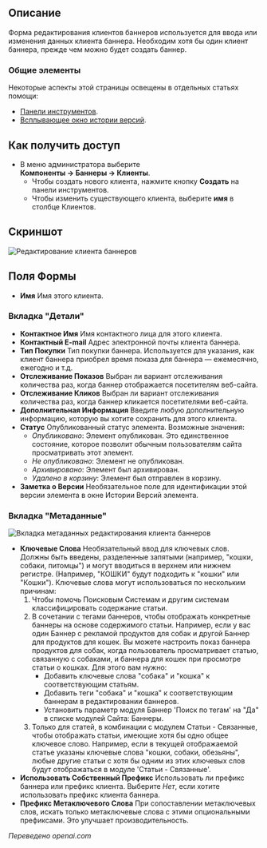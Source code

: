 <!-- Filename: Help4.x:Banners:_New_or_Edit_Client / Display title: Баннеры: Редактировать клиента  -->

## Описание

Форма редактирования клиентов баннеров используется для ввода или изменения данных клиента баннера. Необходим хотя бы один клиент баннера, прежде чем можно будет создать баннер.

### Общие элементы

Некоторые аспекты этой страницы освещены в отдельных статьях помощи:

* [Панели инструментов](jdocmanual?article=help/common-elements/toolbars).
* [Всплывающее окно истории версий](jdocmanual?article=help/common-elements/edit-version-history).

## Как получить доступ

- В меню администратора выберите **Компоненты → Баннеры → Клиенты**.
  - Чтобы создать нового клиента, нажмите кнопку **Создать** на панели инструментов.
  - Чтобы изменить существующего клиента, выберите **имя** в столбце Клиентов.

## Скриншот

![Редактирование клиента баннеров](../../../ru/images/banners/banners-edit-client-details-tab.png)

## Поля Формы

- **Имя** Имя этого клиента.

### Вкладка "Детали"

- **Контактное Имя** Имя контактного лица для этого клиента.
- **Контактный E-mail** Адрес электронной почты клиента баннера.
- **Тип Покупки** Тип покупки баннера. Используется для
  указания, как клиент баннера приобрел время показа для
  баннера — ежемесячно, ежегодно и т.д.
- **Отслеживание Показов** Выбран ли вариант отслеживания количества раз,
  когда баннер отображается посетителям веб-сайта.
- **Отслеживание Кликов** Выбран ли вариант отслеживания количества раз,
  когда баннер кликается посетителями веб-сайта.
- **Дополнительная Информация** Введите любую дополнительную информацию,
  которую вы хотите сохранить для этого клиента.
- **Статус** Опубликованный статус элемента. Возможные значения:
  - *Опубликовано*: Элемент опубликован. Это единственное состояние,
    которое позволит обычным пользователям сайта просматривать этот элемент.
  - *Не опубликовано*: Элемент не опубликован.
  - *Архивировано*: Элемент был архивирован.
  - *Удалено в корзину*: Элемент был отправлен в корзину.
- **Заметка о Версии** Необязательноe поле для идентификации этой версии элемента
  в окне Истории Версий элемента.

### Вкладка "Метаданные"

![Вкладка метаданных редактирования клиента баннеров](../../../ru/images/banners/banners-edit-client-metadata-tab.png)

- **Ключевые Слова** Необязательный ввод для ключевых слов. Должны быть введены,
  разделенные запятыми (например, "кошки, собаки, питомцы") и могут
  вводиться в верхнем или нижнем регистре. (Например, "КОШКИ" будут подходить к "кошки" или
  "Кошки"). Ключевые слова могут использоваться по нескольким причинам:
  1.  Чтобы помочь Поисковым Системам и другим системам классифицировать содержание
      статьи.
  2.  В сочетании с тегами баннеров, чтобы отображать конкретные баннеры на основе
      содержимого статьи. Например, если у вас один Баннер с рекламой
      продуктов для собак и другой Баннер для продуктов для кошек. Вы
      можете настроить показ баннера продуктов для собак, когда пользователь просматривает
      статью, связанную с собаками, и баннера для кошек при просмотре статьи о
      кошках. Для этого вам нужно:
      - Добавить ключевые слова "собака" и "кошка" к соответствующим статьям.
      - Добавить теги "собака" и "кошка" к соответствующим баннерам в
        редактировании баннеров.
      - Установить параметр модуля Баннер 'Поиск по тегам' на "Да" в
        списке модулей Сайта: Баннеры.
  3.  Только для статей, в комбинации с модулем Статьи - Связанные,
      чтобы отображать статьи, имеющие хотя бы одно общее ключевое слово. Например,
      если в текущей отображаемой статье указаны ключевые слова "кошки,
      собаки, обезьяны", любые другие статьи с хотя бы одним из этих
      ключевых слов будут отображаться в модуле 'Статьи - Связанные'.
- **Использовать Собственный Префикс** Использовать ли префикс баннера или префикс
  клиента. Выберите *Нет*, если хотите использовать префикс клиента баннера.
- **Префикс Метаключевого Слова** При сопоставлении метаключевых слов, искать только
  метаключевые слова с этими опциональными префиксами. Это улучшает производительность.

*Переведено openai.com*

